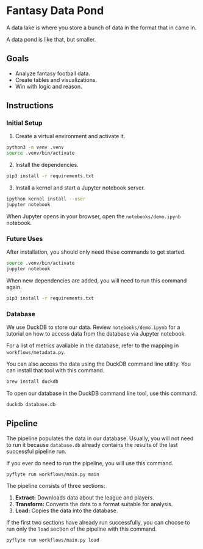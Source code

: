 # Fantasy Data Pond

A data lake is where you store a bunch of data in the format that in came in.

A data pond is like that, but smaller.

## Goals

- Analyze fantasy football data.
- Create tables and visualizations.
- Win with logic and reason.

## Instructions

### Initial Setup

1. Create a virtual environment and activate it.

  ```bash
  python3 -m venv .venv
  source .venv/bin/activate
  ```

2. Install the dependencies.

  ```bash
  pip3 install -r requirements.txt
  ```
3. Install a kernel and start a Jupyter notebook server.

  ```bash
  ipython kernel install --user 
  jupyter notebook
  ```

When Jupyter opens in your browser, open the `notebooks/demo.ipynb` notebook.

### Future Uses

After installation, you should only need these commands to get started.

```bash
source .venv/bin/activate
jupyter notebook
```

When new dependencies are added, you will need to run this command again.

```bash
pip3 install -r requirements.txt
```

### Database

We use DuckDB to store our data. Review `notebooks/demo.ipynb` for a tutorial on how to access data from the database via Jupyter notebook.

For a list of metrics available in the database, refer to the mapping in `workflows/metadata.py`.

You can also access the data using the DuckDB command line utility. You can install that tool with this command.

```bash
brew install duckdb
```

To open our database in the DuckDB command line tool, use this command.

```bash
duckdb database.db
```

## Pipeline

The pipeline populates the data in our database. Usually, you will not need to run it because `database.db` already contains the results of the last successful pipeline run.

If you ever do need to run the pipeline, you will use this command.

```bash
pyflyte run workflows/main.py main
```

The pipeline consists of three sections:

1. **Extract:** Downloads data about the league and players.
2. **Transform:** Converts the data to a format suitable for analysis.
3. **Load:** Copies the data into the database.

If the first two sections have already run successfully, you can choose to run only the `load` section of the pipeline with this command.

```bash
pyflyte run workflows/main.py load
```
